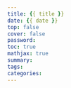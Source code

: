 ```yaml
---
title: {{ title }} 
date: {{ date }} 
top: false
cover: false 
password: 
toc: true 
mathjax: true 
summary: 
tags: 
categories:
---
```

